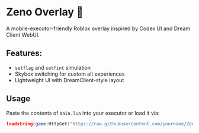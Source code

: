 # Zeno Overlay 🌌
A mobile-executor-friendly Roblox overlay inspired by Codex UI and Dream Client WebUI.

## Features:
- `setflag` and `setfint` simulation
- Skybox switching for custom alt experiences
- Lightweight UI with DreamClient-style layout

## Usage
Paste the contents of `main.lua` into your executor or load it via:

```lua
loadstring(game:HttpGet("https://raw.githubusercontent.com/yourname/Zeno/main/main.lua"))()
